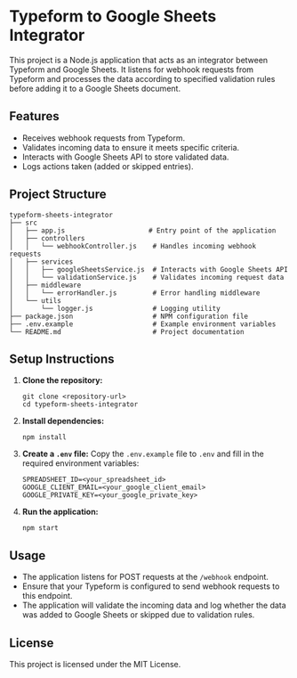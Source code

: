 # Typeform to Google Sheets Integrator

This project is a Node.js application that acts as an integrator between Typeform and Google Sheets. It listens for webhook requests from Typeform and processes the data according to specified validation rules before adding it to a Google Sheets document.

## Features

- Receives webhook requests from Typeform.
- Validates incoming data to ensure it meets specific criteria.
- Interacts with Google Sheets API to store validated data.
- Logs actions taken (added or skipped entries).

## Project Structure

```
typeform-sheets-integrator
├── src
│   ├── app.js                     # Entry point of the application
│   ├── controllers
│   │   └── webhookController.js    # Handles incoming webhook requests
│   ├── services
│   │   ├── googleSheetsService.js  # Interacts with Google Sheets API
│   │   └── validationService.js    # Validates incoming request data
│   ├── middleware
│   │   └── errorHandler.js         # Error handling middleware
│   └── utils
│       └── logger.js               # Logging utility
├── package.json                    # NPM configuration file
├── .env.example                    # Example environment variables
└── README.md                       # Project documentation
```

## Setup Instructions

1. **Clone the repository:**
   ```
   git clone <repository-url>
   cd typeform-sheets-integrator
   ```

2. **Install dependencies:**
   ```
   npm install
   ```

3. **Create a `.env` file:**
   Copy the `.env.example` file to `.env` and fill in the required environment variables:
   ```
   SPREADSHEET_ID=<your_spreadsheet_id>
   GOOGLE_CLIENT_EMAIL=<your_google_client_email>
   GOOGLE_PRIVATE_KEY=<your_google_private_key>
   ```

4. **Run the application:**
   ```
   npm start
   ```

## Usage

- The application listens for POST requests at the `/webhook` endpoint.
- Ensure that your Typeform is configured to send webhook requests to this endpoint.
- The application will validate the incoming data and log whether the data was added to Google Sheets or skipped due to validation rules.

## License

This project is licensed under the MIT License.